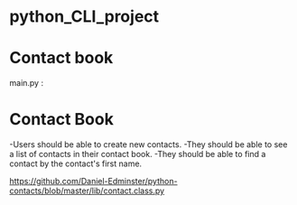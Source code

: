 # python_CLI_project
# Contact book

main.py : 


# Contact Book
-Users should be able to create new contacts. 
-They should be able to see a list of contacts in their contact book. 
-They should be able to find a contact by the contact's first name.

https://github.com/Daniel-Edminster/python-contacts/blob/master/lib/contact.class.py